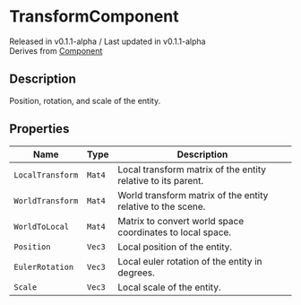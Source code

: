 # TransformComponent
<div class = "classInfo">
    Released in v0.1.1-alpha / Last updated in v0.1.1-alpha <br>
    Derives from <a href="../Component">Component</a>
</div>

## Description
Position, rotation, and scale of the entity.

## Properties
| Name             | Type   | Description                                                  |
|------------------|--------|--------------------------------------------------------------|
| `LocalTransform` | `Mat4` | Local transform matrix of the entity relative to its parent. |
| `WorldTransform` | `Mat4` | World transform matrix of the entity relative to the scene.  |
| `WorldToLocal`   | `Mat4` | Matrix to convert world space coordinates to local space.    |
| `Position`       | `Vec3` | Local position of the entity.                                |
| `EulerRotation`  | `Vec3` | Local euler rotation of the entity in degrees.               |
| `Scale`          | `Vec3` | Local scale of the entity.                                   |